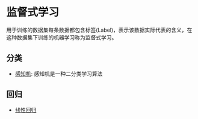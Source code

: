 # 监督式学习

用于训练的数据集每条数据都包含标签(Label)，表示该数据实际代表的含义，在这种数据集下训练的机器学习称为监督式学习。

## 分类
- [感知机](perceptron.ipynb): 感知机是一种二分类学习算法

## 回归
- [线性回归](./linear_regression.ipynb)